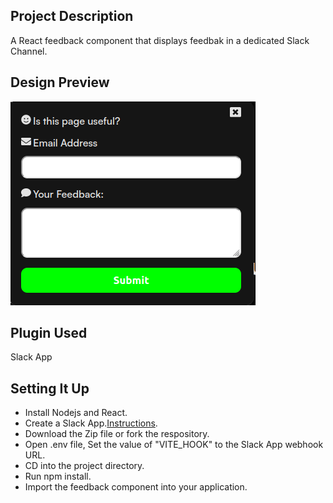 ## Project Description
A React feedback component that displays feedbak in a dedicated Slack Channel.

## Design Preview
![Design Preview](https://github.com/eyitayoit-alt/feedback-app/blob/main/Screenshot%20from%202024-05-27%2014-07-19.png)

## Plugin Used
Slack App

## Setting It Up
- Install Nodejs and React.
- Create a Slack App.[Instructions](https://blog.openreplay.com/integrate-react-with-slack/).
- Download the Zip file or fork the respository.
- Open .env file, Set the value of "VITE_HOOK" to the Slack App webhook URL.
- CD into the project directory.
- Run npm install.
- Import the feedback component into your application.

